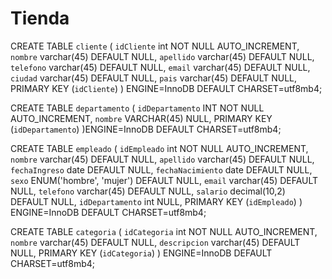 # Tienda
CREATE TABLE `cliente` (
  `idCliente` int NOT NULL AUTO_INCREMENT,
  `nombre` varchar(45) DEFAULT NULL,
  `apellido` varchar(45) DEFAULT NULL,
  `telefono` varchar(45) DEFAULT NULL,
  `email` varchar(45) DEFAULT NULL,
  `ciudad` varchar(45) DEFAULT NULL,
  `pais` varchar(45) DEFAULT NULL,
  PRIMARY KEY (`idCliente`)
) ENGINE=InnoDB DEFAULT CHARSET=utf8mb4;

CREATE TABLE `departamento` (
  `idDepartamento` INT NOT NULL AUTO_INCREMENT,
  `nombre` VARCHAR(45) NULL,
  PRIMARY KEY (`idDepartamento`)
  )ENGINE=InnoDB DEFAULT CHARSET=utf8mb4;

CREATE TABLE `empleado` (
  `idEmpleado` int NOT NULL AUTO_INCREMENT,
  `nombre` varchar(45) DEFAULT NULL,
  `apellido` varchar(45) DEFAULT NULL,
  `fechaIngreso` date DEFAULT NULL,
  `fechaNacimiento` date DEFAULT NULL,
  `sexo` ENUM('hombre', 'mujer') DEFAULT NULL,
  `email` varchar(45) DEFAULT NULL,
  `telefono` varchar(45) DEFAULT NULL,
  `salario` decimal(10,2) DEFAULT NULL,
  `idDepartamento` int NULL,
  PRIMARY KEY (`idEmpleado`)
) ENGINE=InnoDB DEFAULT CHARSET=utf8mb4;

CREATE TABLE `categoria` (
  `idCategoria` int NOT NULL AUTO_INCREMENT,
  `nombre` varchar(45) DEFAULT NULL,
  `descripcion` varchar(45) DEFAULT NULL,
  PRIMARY KEY (`idCategoria`)
) ENGINE=InnoDB DEFAULT CHARSET=utf8mb4;




